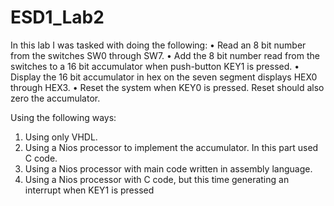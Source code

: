 # ESD1_Lab2
In this lab I was tasked with doing the following:
•	Read an 8 bit number from the switches SW0 through SW7.
•	Add the 8 bit number read from the switches to a 16 bit accumulator when push-button KEY1 is pressed.
•	Display the 16 bit accumulator in hex on the seven segment displays HEX0 through HEX3.
•	Reset the system when KEY0 is pressed. Reset should also zero the accumulator.

Using the following ways: 
1.	Using only VHDL.
2.	Using a Nios processor to implement the accumulator. In this part used C code.
3.	Using a Nios processor with main code written in assembly language.
4.	Using a Nios processor with C code, but this time generating an interrupt when KEY1 is pressed
